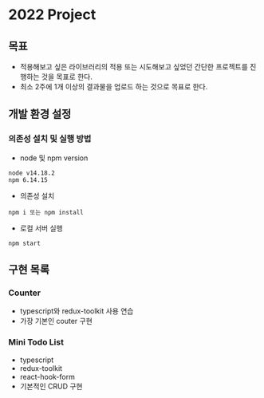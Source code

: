 # 2022 Project
## 목표
* 적용해보고 싶은 라이브러리의 적용 또는 시도해보고 싶었던 간단한 프로젝트를 진행하는 것을 목표로 한다.
* 최소 2주에 1개 이상의 결과물을 업로드 하는 것으로 목표로 한다.


## 개발 환경 설정
### 의존성 설치 및 실행 방법
* node 및 npm version
```text
node v14.18.2
npm 6.14.15
```

* 의존성 설치
```text
npm i 또는 npm install
```

* 로컬 서버 실행
```text
npm start
```
## 구현 목록
### Counter
* typescript와 redux-toolkit 사용 연습
* 가장 기본인 couter 구현

### Mini Todo List
* typescript 
* redux-toolkit
* react-hook-form
* 기본적인 CRUD 구현
